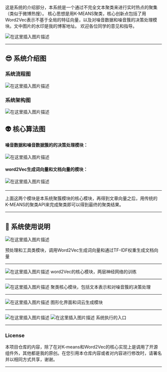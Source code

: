 这是系统的介绍部分，本系统是一个通过不完全文本聚类来进行实时热点的聚集（类似于微博热搜）。
核心思想是用K-MEANS聚类，核心创新点包括了用Word2Vec表示不基于全局的特征向量，以及对噪音数据和噪音簇的决策处理模块。文中图片的水印是我的博客地址。
欢迎各位同学的意见和指导。

![在这里插入图片描述](https://img-blog.csdnimg.cn/20191101181523303.png?x-oss-process=image/watermark,type_ZmFuZ3poZW5naGVpdGk,shadow_10,text_aHR0cHM6Ly9ibG9nLmNzZG4ubmV0L3FxXzQwODQzNjM5,size_16,color_FFFFFF,t_70)
***


## :sunglasses: 系统介绍图
### 系统流程图
![在这里插入图片描述](https://img-blog.csdnimg.cn/20191101162258640.png?x-oss-process=image/watermark,type_ZmFuZ3poZW5naGVpdGk,shadow_10,text_aHR0cHM6Ly9ibG9nLmNzZG4ubmV0L3FxXzQwODQzNjM5,size_16,color_FFFFFF,t_70)
### 系统架构图
![在这里插入图片描述](https://img-blog.csdnimg.cn/20191101162047764.png?x-oss-process=image/watermark,type_ZmFuZ3poZW5naGVpdGk,shadow_10,text_aHR0cHM6Ly9ibG9nLmNzZG4ubmV0L3FxXzQwODQzNjM5,size_16,color_FFFFFF,t_70)

## :alien: 核心算法图
#### 噪音数据和噪音数据簇的的决策处理模块：
![在这里插入图片描述](https://img-blog.csdnimg.cn/20191101163517814.png?x-oss-process=image/watermark,type_ZmFuZ3poZW5naGVpdGk,shadow_10,text_aHR0cHM6Ly9ibG9nLmNzZG4ubmV0L3FxXzQwODQzNjM5,size_16,color_FFFFFF,t_70)

#### word2Vec生成词向量和文档向量的模块：
![在这里插入图片描述](https://img-blog.csdnimg.cn/20191101163944881.png?x-oss-process=image/watermark,type_ZmFuZ3poZW5naGVpdGk,shadow_10,text_aHR0cHM6Ly9ibG9nLmNzZG4ubmV0L3FxXzQwODQzNjM5,size_16,color_FFFFFF,t_70)
#### 
***
上面这两个模块是本系统聚簇模块的核心模块，再得到文章向量之后，用传统的K-MEANS的聚类API来完成聚类即可以得到最终的聚类结果。
***

## :wrench: 系统使用说明
![在这里插入图片描述](https://img-blog.csdnimg.cn/20191101180725635.png)

预处理和工具类模块，调用Word2Vec生成词向量和通过TF-IDF权重生成文档向量
***
![在这里插入图片描述](https://img-blog.csdnimg.cn/2019110118061541.png)
word2Vec的核心模块，两层神经网络的训练
***
![在这里插入图片描述](https://img-blog.csdnimg.cn/20191101180910902.png)
聚类核心模块，包括文本表示和对噪音簇的决策处理

***
![在这里插入图片描述](https://img-blog.csdnimg.cn/2019110118100720.png)
图形化界面和词云生成模块
***

![在这里插入图片描述](https://img-blog.csdnimg.cn/20191101181131838.png)
![在这里插入图片描述](https://img-blog.csdnimg.cn/20191101181113749.png)
系统执行的入口
***


### License

本项目仓库的内容，除了在对K-means和Word2Vec的核心实现上是调用了开源组件外，其他都是我的原创。在您引用本仓库内容或者对内容进行修改时，请署名并以相同方式共享，谢谢。
***






